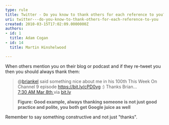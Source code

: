 ```yaml
---
type: rule
title: Twitter - Do you know to thank others for each reference to you?
uri: twitter---do-you-know-to-thank-others-for-each-reference-to-you
created: 2010-03-15T17:02:09.0000000Z
authors:
- id: 1
  title: Adam Cogan
- id: 14
  title: Martin Hinshelwood

---
```




<span class='intro'> <p>​When others mention you on their blog or podcast and if they re-tweet you then you should always thank them&#58;<br></p><blockquote><p class="ssw15-rteElement-GreyBox">@<a href="http&#58;//twitter.com/briankel" shape="rect">briankel</a> said something nice about me in his 100th This Week On Channel 9 episode 
      <a href="https&#58;//bit.ly/cPD0vg" shape="rect">https&#58;//bit.ly/cPD0vg</a> &#58;) Thanks Brian... 
      <a href="http&#58;//twitter.com/MrHinsh/status/10160987074" shape="rect"><br>7&#58;30 AM Mar 8th </a>
      via 
      <a href="https&#58;//bitly.com/" shape="rect">bit.ly</a>​<br></p><p>
      <strong>Figure&#58; Good example, always thanking someone is not just good practice and polite, you both get Google juice as well<br> </strong></p></blockquote><p>Remember to say something constructive and not just &quot;thanks&quot;.​​​</p> </span>




